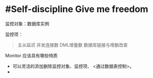 #Self-discipline Give me freedom
====================

监控对象：数据库实例

监控项：
> 主从延迟
> 并发连接数
> DML增量数
> 数据库链接与增删改查


Monitor 应该具有哪些特质

 - 可以灵活的添加删除监控对象、监控项、 <通过数据表控制>。
 - 

